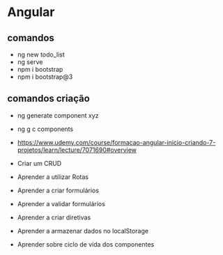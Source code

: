 # Angular
## comandos
* ng new todo_list
* ng serve
* npm i bootstrap
* npm i bootstrap@3

## comandos criação
* ng generate component xyz
* ng g c components

* https://www.udemy.com/course/formacao-angular-inicio-criando-7-projetos/learn/lecture/7071690#overview
* Criar um CRUD
* Aprender a utilizar Rotas
* Aprender a criar formulários
* Aprender a validar formulários
* Aprender a criar diretivas
* Aprender a armazenar dados no localStorage
* Aprender sobre ciclo de vida dos componentes